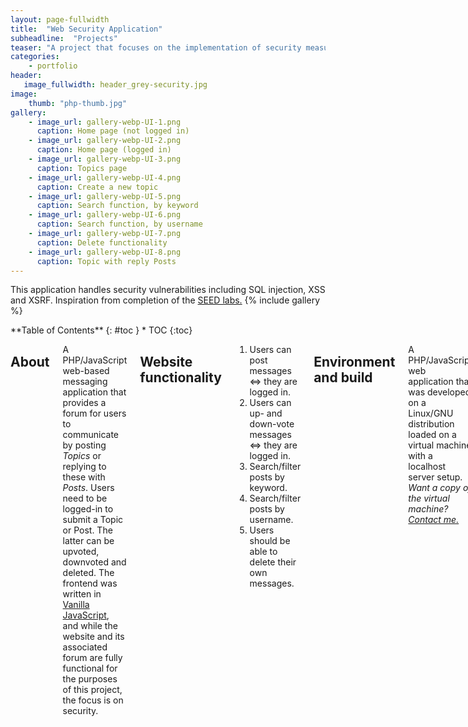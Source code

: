 ```yaml
---
layout: page-fullwidth
title:  "Web Security Application"
subheadline:  "Projects"
teaser: "A project that focuses on the implementation of security measures in a web application."
categories:
    - portfolio
header:
   image_fullwidth: header_grey-security.jpg
image:
    thumb: "php-thumb.jpg"
gallery:
    - image_url: gallery-webp-UI-1.png
      caption: Home page (not logged in)
    - image_url: gallery-webp-UI-2.png
      caption: Home page (logged in)
    - image_url: gallery-webp-UI-3.png
      caption: Topics page
    - image_url: gallery-webp-UI-4.png
      caption: Create a new topic
    - image_url: gallery-webp-UI-5.png
      caption: Search function, by keyword
    - image_url: gallery-webp-UI-6.png
      caption: Search function, by username
    - image_url: gallery-webp-UI-7.png
      caption: Delete functionality
    - image_url: gallery-webp-UI-8.png
      caption: Topic with reply Posts
---
```


This application handles security vulnerabilities including SQL injection, XSS and XSRF. Inspiration from completion of the <a href="https://seedsecuritylabs.org/Labs_20.04/Web/">SEED labs.</a>
{% include gallery %}

<div class="row">
<div class="medium-4 medium-push-8 columns" markdown="1">
<div class="panel radius" markdown="1">
**Table of Contents**
{: #toc }
*  TOC
{:toc}
</div>
</div><!-- /.medium-4.columns -->
<div class="medium-8 medium-pull-4 columns" markdown="1">

## About
A PHP/JavaScript web-based messaging application that provides a forum for users to communicate
by posting <em>Topics</em> or replying to these with <em>Posts</em>. Users need to be
logged-in to submit a Topic or Post. The latter can be upvoted, downvoted and deleted. 
The frontend was written in <a href="http://vanilla-js.com/">Vanilla JavaScript</a>, and while the website
and its associated forum are fully functional for the purposes of this project, the focus is on security.

## Website functionality
1. Users can post messages ⇔ they are logged in.
2. Users can up- and down-vote messages ⇔ they are logged in.
3. Search/filter posts by keyword.
4. Search/filter posts by username.
5. Users should be able to delete their own messages.

## Environment and build
A PHP/JavaScript web application that was developed on a Linux/GNU distribution 
loaded on a virtual machine with a localhost server setup.
<em>Want a copy of the virtual machine? <a href="{{ site.url }}{{ site.baseurl }}/contact/">Contact me.</a></em>

| Setup
------ | ----- 
VM operating system     | Ubuntu (64-bit) 20.04.2 LTS   
IDE                     | PHPStorm 2020.1.4
Server hosting          | Apache/2.4.41
Database management     | PostgreSQL and PgAdmin 4
Version control         | BitBucket and git
Virtualization software | Oracle VirtualBox Manager 6.1
Languages used          | PHP 7.4.3, JavaScript, HTML5, CSS3
Documentation           | Doxygen 1.8.17
Coding tools            | JSHint


## Main security measures
This sections details the security measures implemented. The overarching concepts
regarding security-related decision were based on the following principles:
1. Least privilege
2. Keep it simple
3. Defence in depth
4. Fail securely

### SQL injection
When an application communicates with a database,
it is important to safeguard against potential SQL injections. 

#### Prepared SQL statements
A <em>DatabaseConnection.php</em> class provides a method to query the database using prepared statements
(see Table 4). The key to this is that the SQL statements are performed in two separate steps: preparation
and execution. All queries to the database using parameter input are done using prepared statements.


#### Hiding sensitive DB data
In the case of an SQL-injection vulnerability leading to a breach, all passwords are hashed and verified using
`password_hash` and `password_verify.`

Additionally, the database password column data type is text (size limit of 1GB[^1]), ensuring there is enough
space to hold the hashed values.

[^1]: Text is variable unlimited length, although practically this is limited by the architecture. See <a href="https://wiki.postgresql.org/wiki/FAQ#What_is_the_maximum_size_for_a_row.2C_a_table.2C_and_a_database.3F">link</a>.


#### Limiting input size and type
While not as powerful as using prepared statements, limiting the size and type of input serves as some protection
against attacks by limiting options, AKA a sanity check. Checks are done both in the front and backend.

#### Principle of least privilege
Connecting to the database is done using an account with the least privileges necessary. This ensures that
in the case of a breach an attacker does not have full administrative capabilities and thus potential manipulation
of other assets in the database, or the server itself, is limited. In this application, the admin account
`postgres` has full privileges and a separate account `userbob` is used by the application to connect to
the database and execute queries

<small markdown="1">[Up to table of contents](#toc)</small>
{: .text-right }

### Web Server-Related

#### DOM-based XSS (type 0)
Insecurely written HTML pages are the prerequisite for this type of attack. In the CoolForums project, preventing
attacks that involve manipulating the DOM is done by limiting the use of JavaScript's `innerHTML()`
method (used only with trusted data, Table 14) and ensuring the use of methods such as `innerText()`
when the former method is not necessary - so that any malicious input is rendered as text. Additionally, all JS
construction of HTML elements is done using `createElement()`, setting its properties and then using `appendChild()`
(avoiding `insertAdjacentHTML()` for example) to inject the new element into the DOM.
Additionally, user-input fields are restricted in length on the client-side (a slight deterrent
as this can be altered) and on the server-side (see Limiting input size and type).

#### XSS type 1 & 2
AKA Reflected/Nonpersistent XSS (type 1) and Stored/Persistent XSS (type 2).
The potential risks are mitigated by validating input as well as HTML-encoding output before echoing it using `htmlentities()`
or `htmlspecialchars()` (see Table 15 & 16). A check is done in a PHP function
- if the topic ID and title do not match the data in the database, no data is returned (see Table 17).
  Data fetched from the database is always executed using prepared SQL statements.

In the case of a missed XSS bug, additional defensive measures were taken.
*HttpOnly Cookies*, which helps protect some users (if the browser used supports this) by preventing cookies
being read by the client using `document.cookie` (see Table 22).

*Double quotes* are used to wrap tag properties, which can help foil some attacks that can bypass HTML-encoding.

*A default character set* is set for the web pages, which helps reduce the potential attacker's options. This is
set in all web pages in the application, as encouraged by the HTML5 standard. (This could also be done via
PHP using `mb_internal_encoding("UTF-8")` or set as a `header()`, or within Apache2 config). This
measure is less important now than it was historically, as most modern browsers do not support UTF-7 (in order
to be compatible with the HTML5 specification).

#### HTTP Response Splitting
Whereas XSS attacks involve a malicious data inserted into the web page (as part of the HTML payload),
this vulnerability occurs when malicious input is inserted directly into the HTTP headers of the web page sent
to the victim. To defend against this, all headers set with PHP using the `header()` function are specified explicitly,
and not set using GET parameters that could be manipulated on the client-side.

#### XSRF 
Cross-site Request Forgery. The main steps taken to mitigate this attack:
1. POST-requests for write-operations, GET-requests only for read operations
2. Session timeout
3. A log-in token

GET requests are only used for operations that don't change state on the server-side and, additionally,
the parameters are validated and checked.
Erite operations are done using POST requests and this is checked on the back-end to restrict
form-processing to only POST type requests.

Another defence employed includes setting specific cookie attributes (see Table 22).
- The `SameSite` attribute specifies whether the cookie should be restricted to a first-party or same-site
context. Although the top browsers set "lax" as the default and GET requests in this project are limited,
it is still good practice to explicitly declare this attribute to limit the cookie to same-site requests.
- The `Secure` attribute instructs the browser to avoid sending cookies over an unencrypted HTTP request
(CoolForums was built with HTTPS in mind (see here) so setting this attribute will not cause issues).
- Setting the `Lifetime` attribute adds a timeout to the session which limits the window of opportunity for
an attacker.
- The `HttpOnly` flag is set to protect against XSS attacks by blocking access to a cookie from the client-
side, i.e. via the JavaScript `Document.cookie` API.

Additionally, a randomly generated session token is used to help thwart XSFR attacks. This token is created dynamically
by PHP and placed in the HTML of the webpage. Using JS, the token value is passed back to the server for validation.

<small markdown="1">[Up to table of contents](#toc)</small>
{: .text-right }

## Additional security measures
### HTTPS
As a standard defensive measure which mitigates against Man-In-The-Middle attacks, communication trans-fer is done
using via HTTPS, meaning data is protected by SLL/TLS encryption. For the purposes of the loc-ally contained
CoolForums application, the mkcert[^2] tool was used which is a simple tool for making locally-trusted development
certificates, so that a real environment could be emulated (without browser security warnings). Apache redirects for
the HTTP version of the URL as well as 404 or 50x errors were then configured.

[^2]: <a href="https://github.com/FiloSottile/mkcert">mkcert tool</a> 

### Obfuscation
Security via obscurity is the weakest form of security, but often requires very little effort to implement.
Related to the <em>Hiding sensitive database data</em> section, information leakage is a security 
vulnerability that provides an attacker with information that could lead to a breach of security or privacy policy.

*Avoiding verbose error/info messages.* 
Following crypto protocols for best practice, any information in this application that is sent from the
server to the client is minimized. Errors, for example, are logged in detail on the server; however the client is simply
aware that an error occurred and responds accordingly. Path information and version information are also obfuscated, although
more for learning purposes than as any real protection.

Moreover, default cases are included in the code logic, i.e. handling unexpected situations and input.


### Restricted access
Many of the website's features deal with restricted access. Using PHP's `header()` function, pages are redirected
if the user is not logged-in, denying access.
